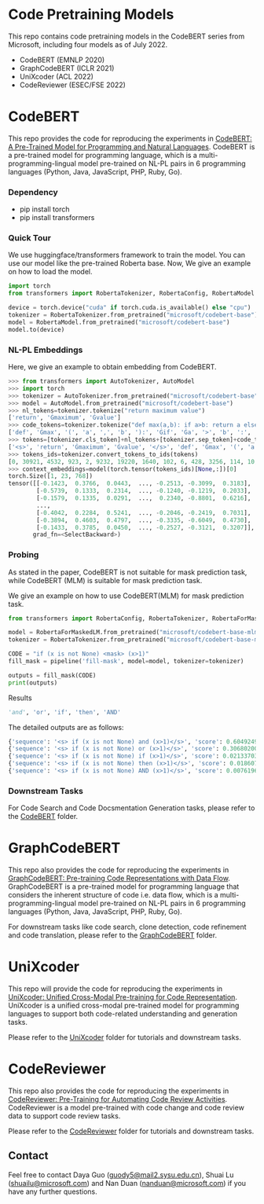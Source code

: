 # Code Pretraining Models

This repo contains code pretraining models in the CodeBERT series from Microsoft, including four models as of July 2022.
- CodeBERT (EMNLP 2020)
- GraphCodeBERT (ICLR 2021)
- UniXcoder (ACL 2022)
- CodeReviewer (ESEC/FSE 2022)

# CodeBERT

This repo provides the code for reproducing the experiments in [CodeBERT: A Pre-Trained Model for Programming and Natural Languages](https://arxiv.org/pdf/2002.08155.pdf). CodeBERT is a pre-trained model for programming language, which is a multi-programming-lingual model pre-trained on NL-PL pairs in 6 programming languages (Python, Java, JavaScript, PHP, Ruby, Go). 

### Dependency

- pip install torch
- pip install transformers

### Quick Tour
We use huggingface/transformers framework to train the model. You can use our model like the pre-trained Roberta base. Now, We give an example on how to load the model.
```python
import torch
from transformers import RobertaTokenizer, RobertaConfig, RobertaModel

device = torch.device("cuda" if torch.cuda.is_available() else "cpu")
tokenizer = RobertaTokenizer.from_pretrained("microsoft/codebert-base")
model = RobertaModel.from_pretrained("microsoft/codebert-base")
model.to(device)
```

### NL-PL Embeddings

Here, we give an example to obtain embedding from CodeBERT.

```python
>>> from transformers import AutoTokenizer, AutoModel
>>> import torch
>>> tokenizer = AutoTokenizer.from_pretrained("microsoft/codebert-base")
>>> model = AutoModel.from_pretrained("microsoft/codebert-base")
>>> nl_tokens=tokenizer.tokenize("return maximum value")
['return', 'Ġmaximum', 'Ġvalue']
>>> code_tokens=tokenizer.tokenize("def max(a,b): if a>b: return a else return b")
['def', 'Ġmax', '(', 'a', ',', 'b', '):', 'Ġif', 'Ġa', '>', 'b', ':', 'Ġreturn', 'Ġa', 'Ġelse', 'Ġreturn', 'Ġb']
>>> tokens=[tokenizer.cls_token]+nl_tokens+[tokenizer.sep_token]+code_tokens+[tokenizer.sep_token]
['<s>', 'return', 'Ġmaximum', 'Ġvalue', '</s>', 'def', 'Ġmax', '(', 'a', ',', 'b', '):', 'Ġif', 'Ġa', '>', 'b', ':', 'Ġreturn', 'Ġa', 'Ġelse', 'Ġreturn', 'Ġb', '</s>']
>>> tokens_ids=tokenizer.convert_tokens_to_ids(tokens)
[0, 30921, 4532, 923, 2, 9232, 19220, 1640, 102, 6, 428, 3256, 114, 10, 15698, 428, 35, 671, 10, 1493, 671, 741, 2]
>>> context_embeddings=model(torch.tensor(tokens_ids)[None,:])[0]
torch.Size([1, 23, 768])
tensor([[-0.1423,  0.3766,  0.0443,  ..., -0.2513, -0.3099,  0.3183],
        [-0.5739,  0.1333,  0.2314,  ..., -0.1240, -0.1219,  0.2033],
        [-0.1579,  0.1335,  0.0291,  ...,  0.2340, -0.8801,  0.6216],
        ...,
        [-0.4042,  0.2284,  0.5241,  ..., -0.2046, -0.2419,  0.7031],
        [-0.3894,  0.4603,  0.4797,  ..., -0.3335, -0.6049,  0.4730],
        [-0.1433,  0.3785,  0.0450,  ..., -0.2527, -0.3121,  0.3207]],
       grad_fn=<SelectBackward>)
```


### Probing

As stated in the paper, CodeBERT is not suitable for mask prediction task, while CodeBERT (MLM) is suitable for mask prediction task.


We give an example on how to use CodeBERT(MLM) for mask prediction task.
```python
from transformers import RobertaConfig, RobertaTokenizer, RobertaForMaskedLM, pipeline

model = RobertaForMaskedLM.from_pretrained("microsoft/codebert-base-mlm")
tokenizer = RobertaTokenizer.from_pretrained("microsoft/codebert-base-mlm")

CODE = "if (x is not None) <mask> (x>1)"
fill_mask = pipeline('fill-mask', model=model, tokenizer=tokenizer)

outputs = fill_mask(CODE)
print(outputs)

```
Results
```python
'and', 'or', 'if', 'then', 'AND'
```
The detailed outputs are as follows:
```python
{'sequence': '<s> if (x is not None) and (x>1)</s>', 'score': 0.6049249172210693, 'token': 8}
{'sequence': '<s> if (x is not None) or (x>1)</s>', 'score': 0.30680200457572937, 'token': 50}
{'sequence': '<s> if (x is not None) if (x>1)</s>', 'score': 0.02133703976869583, 'token': 114}
{'sequence': '<s> if (x is not None) then (x>1)</s>', 'score': 0.018607674166560173, 'token': 172}
{'sequence': '<s> if (x is not None) AND (x>1)</s>', 'score': 0.007619690150022507, 'token': 4248}
```

### Downstream Tasks

For Code Search and Code Docsmentation Generation tasks, please refer to the [CodeBERT](https://github.com/guoday/CodeBERT/tree/master/CodeBERT) folder.



# GraphCodeBERT

This repo also provides the code for reproducing the experiments in [GraphCodeBERT: Pre-training Code Representations with Data Flow](https://openreview.net/pdf?id=jLoC4ez43PZ). GraphCodeBERT is a pre-trained model for programming language that considers the inherent structure of code i.e. data flow, which is a multi-programming-lingual model pre-trained on NL-PL pairs in 6 programming languages (Python, Java, JavaScript, PHP, Ruby, Go). 

For downstream tasks like code search, clone detection, code refinement and code translation, please refer to the [GraphCodeBERT](https://github.com/guoday/CodeBERT/tree/master/GraphCodeBERT) folder.

# UniXcoder

This repo will provide the code for reproducing the experiments in [UniXcoder: Unified Cross-Modal Pre-training for Code Representation](https://arxiv.org/pdf/2203.03850.pdf). UniXcoder is a unified cross-modal pre-trained model for programming languages to support both code-related understanding and generation tasks. 

Please refer to the [UniXcoder](https://github.com/microsoft/CodeBERT/tree/master/UniXcoder) folder for tutorials and downstream tasks.

# CodeReviewer

This repo also provides the code for reproducing the experiments in [CodeReviewer: Pre-Training for Automating Code Review Activities](https://arxiv.org/abs/2203.09095). CodeReviewer is a model pre-trained with code change and code review data to support code review tasks.

Please refer to the [CodeReviewer](https://github.com/microsoft/CodeBERT/tree/master/CodeReviewer) folder for tutorials and downstream tasks.

## Contact

Feel free to contact Daya Guo (guody5@mail2.sysu.edu.cn), Shuai Lu (shuailu@microsoft.com) and Nan Duan (nanduan@microsoft.com) if you have any further questions.
